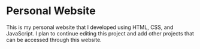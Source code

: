 # Personal Website
This is my personal website that I developed using HTML, CSS, and JavaScript.
I plan to continue editing this project and add other projects that can be 
accessed through this website.